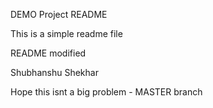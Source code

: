 
DEMO Project README

This is a simple readme file

README modified


Shubhanshu Shekhar

Hope this isnt a big problem - MASTER branch